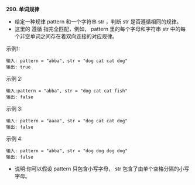 **290. 单词规律**
- 给定一种规律 pattern 和一个字符串 str ，判断 str 是否遵循相同的规律。
- 这里的 遵循 指完全匹配，例如， pattern 里的每个字母和字符串 str 中的每个非空单词之间存在着双向连接的对应规律。

示例1:
```
输入: pattern = "abba", str = "dog cat cat dog"
输出: true
```
示例 2:
```
输入:pattern = "abba", str = "dog cat cat fish"
输出: false
```
示例 3:
```
输入: pattern = "aaaa", str = "dog cat cat dog"
输出: false
```
示例 4:
```
输入: pattern = "abba", str = "dog dog dog dog"
输出: false
```
- 说明:你可以假设 pattern 只包含小写字母， str 包含了由单个空格分隔的小写字母。    